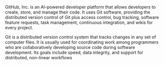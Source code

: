 GitHub, Inc. is an AI-powered developer platform that allows developers to create, store, and manage their code.
It uses Git software, providing the distributed version control of Git plus access control, bug tracking, 
software feature requests, task management, continuous integration, and wikis for every project.

Git is a distributed version control system that tracks changes in any set of computer files. 
It is usually used for coordinating work among programmers who are collaboratively developing source code during software development. 
Its goals include speed, data integrity, and support for distributed, non-linear workflows